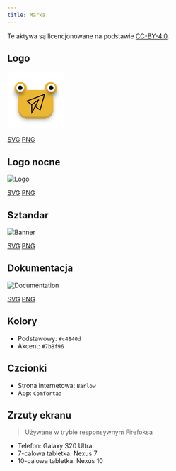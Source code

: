 ```yaml
---
title: Marka
---
```


Te aktywa są licencjonowane na podstawie [CC-BY-4.0](https://github.com/LinwoodDev/Butterfly/blob/develop/BRANDING_LICENSE).

## Logo

![Logo](/img/logo.svg)

[SVG](/img/logo.svg) [PNG](/img/logo.png)

## Logo nocne

![Logo](/img/nightly.svg)

[SVG](/img/nightly.svg) [PNG](/img/nightly.png)

## Sztandar

![Banner](/img/banner.svg)

[SVG](/img/banner.svg) [PNG](/img/banner.png)

## Dokumentacja

![Documentation](/img/docs.svg)

[SVG](/img/docs.svg) [PNG](/img/docs.png)

## Kolory

- Podstawowy: `#c4840d`
- Akcent: `#7b8f96`

## Czcionki

- Strona internetowa: `Barlow`
- App: `Comfortaa`

## Zrzuty ekranu

> Używane w trybie responsywnym Firefoksa

- Telefon: Galaxy S20 Ultra
- 7-calowa tabletka: Nexus 7
- 10-calowa tabletka: Nexus 10
